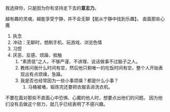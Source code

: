 我选择你，只是因为你有坚持走下去的**意志力**。

越有趣的灵魂，越能享受宁静，并不会无聊【能从宁静中找到乐趣】。
直面那些心魔
1. 执念
2. 冲动：无聊时，想刷手机、玩游戏、浏览色情
3. 习惯
4. 厌恶、反感、烦躁、抵触
	1. “素质低”之人，不够严谨、不讲理、说话做事不过脑子之人。
	2. 教练问我什么时间有空，然后他只剩唯一的吃饭时间有空，整个人开始表现出有点烦燥，急躁。
	3. 我是否也经常因为一些小事烦燥？都是什么小事？
		1. 马桶被堵，锻炼完还要把衣服丢进洗衣机。

不要在面对那些不直面心中恐惧、心魔的他人时，想要点出他们的问题。
因为他们没有去做这个努力，就几乎已经表明了不感兴趣。
